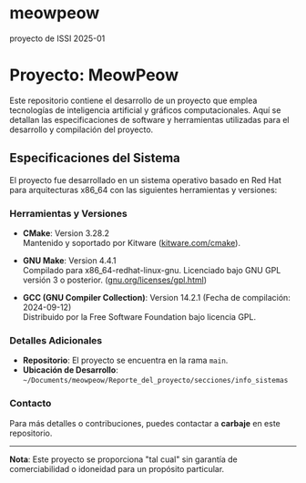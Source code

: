 # meowpeow
proyecto de ISSI 2025-01
# Proyecto: MeowPeow

Este repositorio contiene el desarrollo de un proyecto que emplea tecnologías de inteligencia artificial y gráficos computacionales. Aquí se detallan las especificaciones de software y herramientas utilizadas para el desarrollo y compilación del proyecto.

## Especificaciones del Sistema

El proyecto fue desarrollado en un sistema operativo basado en Red Hat para arquitecturas x86_64 con las siguientes herramientas y versiones:

### Herramientas y Versiones

- **CMake**: Version 3.28.2  
  Mantenido y soportado por Kitware ([kitware.com/cmake](https://kitware.com/cmake)).

- **GNU Make**: Version 4.4.1  
  Compilado para x86_64-redhat-linux-gnu. Licenciado bajo GNU GPL versión 3 o posterior. ([gnu.org/licenses/gpl.html](https://gnu.org/licenses/gpl.html))

- **GCC (GNU Compiler Collection)**: Version 14.2.1 (Fecha de compilación: 2024-09-12)  
  Distribuido por la Free Software Foundation bajo licencia GPL. 

### Detalles Adicionales

- **Repositorio**: El proyecto se encuentra en la rama `main`.
- **Ubicación de Desarrollo**: `~/Documents/meowpeow/Reporte_del_proyecto/secciones/info_sistemas`

### Contacto

Para más detalles o contribuciones, puedes contactar a **carbaje** en este repositorio.

---

**Nota**: Este proyecto se proporciona "tal cual" sin garantía de comerciabilidad o idoneidad para un propósito particular.
